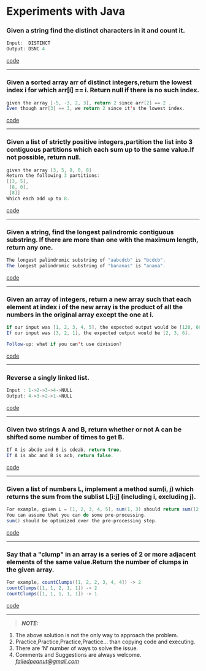 # Experiments with Java

### Given a string find the distinct characters in it and count it. 
```java
Input:  DISTINCT
Output: DSNC 4
```
[code](https://github.com/failedpeanut/Java/blob/main/failedpeanut/src/com/failedpeanut/DistinctCharactersWithCount.java)

---
### Given a sorted array arr of distinct integers,return the lowest index i for which arr[i] == i. Return null if there is no such index.

```java
given the array [-5, -3, 2, 3], return 2 since arr[2] == 2 .
Even though arr[3] == 3, we return 2 since it's the lowest index.
```
[code](https://github.com/failedpeanut/Java/blob/main/failedpeanut/src/com/failedpeanut/LowestIndex.java)

---
### Given a list of strictly positive integers,partition the list into 3 contiguous partitions which each sum up to the same value.If not possible, return null.

```java
given the array [3, 5, 8, 0, 8]
Return the following 3 partitions:
[[3, 5],
 [8, 0],
 [8]]
Which each add up to 8.
```
[code](https://github.com/failedpeanut/Java/blob/main/failedpeanut/src/com/failedpeanut/IntegerListInto3ContiguousPartition.java)

---
### Given a string, find the longest palindromic contiguous substring. If there are more than one with the maximum length, return any one.

```java
The longest palindromic substring of "aabcdcb" is "bcdcb". 
The longest palindromic substring of "bananas" is "anana".
```
[code](https://github.com/failedpeanut/Java/blob/main/failedpeanut/src/com/failedpeanut/PalindromeSubString.java)

---
### Given an array of integers, return a new array such that each element at index i of the new array is the product of all the numbers in the original array except the one at i.

```java
if our input was [1, 2, 3, 4, 5], the expected output would be [120, 60, 40, 30, 24]. 
If our input was [3, 2, 1], the expected output would be [2, 3, 6].

Follow-up: what if you can't use division?
```
[code](https://github.com/failedpeanut/Java/blob/main/failedpeanut/src/com/failedpeanut/ProductOfAllNumbers.java)

---
### Reverse a singly linked list.

```java
Input : 1->2->3->4->NULL
Output: 4->3->2->1->NULL
```
[code](https://github.com/failedpeanut/Java/blob/main/failedpeanut/src/com/failedpeanut/ReverseSinglyLinkedList.java)

---
### Given two strings A and B, return whether or not A can be shifted some number of times to get B.

```java
If A is abcde and B is cdeab, return true. 
If A is abc and B is acb, return false.
```
[code](https://github.com/failedpeanut/Java/blob/main/failedpeanut/src/com/failedpeanut/ShiftCharacter.java)

---
### Given a list of numbers L, implement a method sum(i, j) which returns the sum from the sublist L[i:j] (including i, excluding j).

```java
For example, given L = [1, 2, 3, 4, 5], sum(1, 3) should return sum([2, 3]), which is 5.
You can assume that you can do some pre-processing. 
sum() should be optimized over the pre-processing step.
```
[code](https://github.com/failedpeanut/Java/blob/main/failedpeanut/src/com/failedpeanut/SumSubList.java)

---
### Say that a "clump" in an array is a series of 2 or more adjacent elements of the same value.Return the number of clumps in the given array.

```java
For example, countClumps([1, 2, 2, 3, 4, 4]) -> 2
countClumps([1, 1, 2, 1, 1]) -> 2
countClumps([1, 1, 1, 1, 1]) -> 1
```
[code](https://github.com/failedpeanut/Java/blob/main/failedpeanut/src/com/failedpeanut/Clumps.java)

---
> **_NOTE:_** <br />
1. The above solution is not the only way to approach the
problem.<br />
2. Practice,Practice,Practice,Practice... than copying code and executing.<br />
3. There are ‘N’ number of ways to solve the issue.<br />
4. Comments and Suggestions are always welcome. *failedpeanut@gmail.com*


